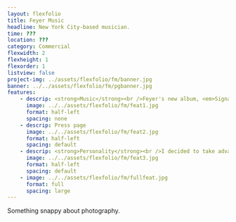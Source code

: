 ```yaml
---
layout: flexfolio
title: Feyer Music
headline: New York City-based musician.
time: ???
location: ???
category: Commercial
flexwidth: 2
flexheight: 1
flexorder: 1
listview: false
project-img: ../assets/flexfolio/fm/banner.jpg
banner: ../../assets/flexfolio/fm/pgbanner.jpg
features:
    - descrip: <strong>Music</strong><br />Feyer's new album, <em>Signals Internalized</em>, was a primary focus of his career as well as the website's branding. I added an easy way for fans to listen and then stream or buy the album officially.
      image: ../../assets/flexfolio/fm/feat1.jpg
      format: half-left
      spacing: none
    - descrip: Press page
      image: ../../assets/flexfolio/fm/feat2.jpg
      format: half-left
      spacing: default
    - descrip: <strong>Personality</strong><br />I decided to take advantage of Feyer's frequent use of Instagram by adding his Instagram feed on the website. It's the perfect way to allow fans to get to know him while keeping the website updated with new content regularly.
      image: ../../assets/flexfolio/fm/feat3.jpg
      format: half-left
      spacing: default
    - image: ../../assets/flexfolio/fm/fullfeat.jpg
      format: full
      spacing: large
---
```


Something snappy about photography.
